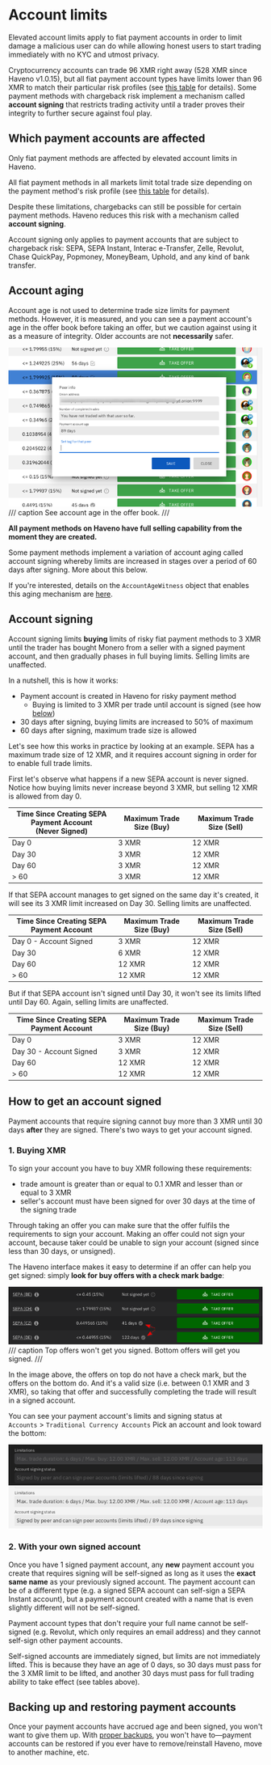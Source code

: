 # Account limits

Elevated account limits apply to fiat payment accounts in order to limit damage a malicious user can do while allowing honest users to start trading immediately with no KYC and utmost privacy.

Cryptocurrency accounts can trade 96 XMR right away (528 XMR since Haveno v1.0.15), but all fiat payment account types have limits lower than 96 XMR to match their particular risk profiles (see [this table](payment_methods/0-all-methods.md/#1-fiat-payment-methods) for details). Some payment methods with chargeback risk implement a mechanism called **account signing** that restricts trading activity until a trader proves their integrity to further secure against foul play.

## Which payment accounts are affected

Only fiat payment methods are affected by elevated account limits in Haveno.

All fiat payment methods in all markets limit total trade size depending on the payment method's risk profile (see [this table](payment_methods/0-all-methods.md/#1-fiat-payment-methods) for details).

Despite these limitations, chargebacks can still be possible for certain payment methods. Haveno reduces this risk with a mechanism called **account signing**.

Account signing only applies to payment accounts that are subject to chargeback risk: SEPA, SEPA Instant, Interac e-Transfer, Zelle, Revolut, Chase QuickPay, Popmoney, MoneyBeam, Uphold, and any kind of bank transfer.


## Account aging

Account age is not used to determine trade size limits for payment methods. However, it is measured, and you can see a payment account's age in the offer book before taking an offer, but we caution against using it as a measure of integrity. Older accounts are not **necessarily** safer.

![Account age in Offer book](../resources/img/haveno-ui/account-age_light.png)
/// caption
See account age in the offer book.
///

**All payment methods on Haveno have full selling capability from the moment they are created.**

Some payment methods implement a variation of account aging called account signing whereby limits are increased in stages over a period of 60 days after signing. More about this below.

If you're interested, details on the `AccountAgeWitness` object that enables this aging mechanism are [here](https://github.com/haveno-dex/haveno/blob/master/core/src/main/java/haveno/core/account/witness/AccountAgeWitnessService.java).

## Account signing

Account signing limits **buying** limits of risky fiat payment methods to 3 XMR until the trader has bought Monero from a seller with a signed payment account, and then gradually phases in full buying limits. Selling limits are unaffected.

In a nutshell, this is how it works:

- Payment account is created in Haveno for risky payment method
    - Buying is limited to 3 XMR per trade until account is signed (see how [below](#how-to-get-an-account-signed))
- 30 days after signing, buying limits are increased to 50% of maximum
- 60 days after signing, maximum trade size is allowed

Let's see how this works in practice by looking at an example. SEPA has a maximum trade size of 12 XMR, and it requires account signing in order for to enable full trade limits.

First let's observe what happens if a new SEPA account is never signed. Notice how buying limits never increase beyond 3 XMR, but selling 12 XMR is allowed from day 0.

| Time Since Creating SEPA Payment Account<br> (Never Signed) | Maximum Trade Size (Buy) | Maximum Trade Size (Sell) |
| ---------------------------------------- | ------------------------ | ------------------------- |
| Day 0 | 3 XMR | 12 XMR |
| Day 30 | 3 XMR | 12 XMR |
| Day 60 | 3 XMR | 12 XMR |
| > 60 | 3 XMR | 12 XMR |

If that SEPA account manages to get signed on the same day it's created, it will see its 3 XMR limit increased on Day 30. Selling limits are unaffected.

| Time Since Creating SEPA Payment Account | Maximum Trade Size (Buy) | Maximum Trade Size (Sell) |
| ---------------------------------------- | ------------------------ | ------------------------- |
| Day 0 - Account Signed | 3 XMR | 12 XMR |
| Day 30 | 6 XMR | 12 XMR |
| Day 60 | 12 XMR | 12 XMR |
| > 60 | 12 XMR | 12 XMR |

But if that SEPA account isn't signed until Day 30, it won't see its limits lifted until Day 60. Again, selling limits are unaffected.

| Time Since Creating SEPA Payment Account | Maximum Trade Size (Buy) | Maximum Trade Size (Sell) |
| ---------------------------------------- | ------------------------ | ------------------------- |
| Day 0 | 3 XMR | 12 XMR |
| Day 30 - Account Signed | 3 XMR | 12 XMR |
| Day 60 | 12 XMR | 12 XMR |
| > 60 | 12 XMR | 12 XMR |

## How to get an account signed

Payment accounts that require signing cannot buy more than 3 XMR until 30 days **after** they are signed. There's two ways to get your account signed.

### 1. Buying XMR

To sign your account you have to buy XMR following these requirements:

- trade amount is greater than or equal to 0.1 XMR and lesser than or equal to 3 XMR
- seller's account must have been signed for over 30 days at the time of the signing trade

Through taking an offer you can make sure that the offer fulfils the requirements to sign your account. Making an offer could not sign your account, because taker could be unable to sign your account (signed since less than 30 days, or unsigned).

The Haveno interface makes it easy to determine if an offer can help you get signed: simply **look for buy offers with a check mark badge**:

![Signed Accounts in Offers](../resources/img/haveno-ui/good-bad-signing-asks_dark.png)
/// caption
Top offers won't get you signed. Bottom offers will get you signed.
///

In the image above, the offers on top do not have a check mark, but the offers on the bottom do. And it's a valid size (i.e. between 0.1 XMR and 3 XMR), so taking that offer and successfully completing the trade will result in a signed account.

You can see your payment account's limits and signing status at <br>
`Accounts` > `Traditional Currency Accounts` Pick an account and look toward the bottom:

![Payment Account limit & signing status](../resources/img/haveno-ui/Payment-account-signing-status_dark.png#only-light)
![Payment Account limit & signing status](../resources/img/haveno-ui/Payment-account-signing-status_light.png#only-dark)

### 2. With your own signed account

Once you have 1 signed payment account, any **new** payment account you create that requires signing will be self-signed as long as it uses the **exact same name** as your previously signed account. The payment account can be of a different type (e.g. a signed SEPA account can self-sign a SEPA Instant account), but a payment account created with a name that is even slightly different will not be self-signed.

Payment account types that don't require your full name cannot be self-signed (e.g. Revolut, which only requires an email address) and they cannot self-sign other payment accounts.

Self-signed accounts are immediately signed, but limits are not immediately lifted. This is because they have an age of 0 days, so 30 days must pass for the 3 XMR limit to be lifted, and another 30 days must pass for full trading ability to take effect (see tables above).

## Backing up and restoring payment accounts

Once your payment accounts have accrued age and been signed, you won't want to give them up. With [proper backups](../haveno-ui/backup_and_restore.md), you won't have to—payment accounts can be restored if you ever have to remove/reinstall Haveno, move to another machine, etc.
